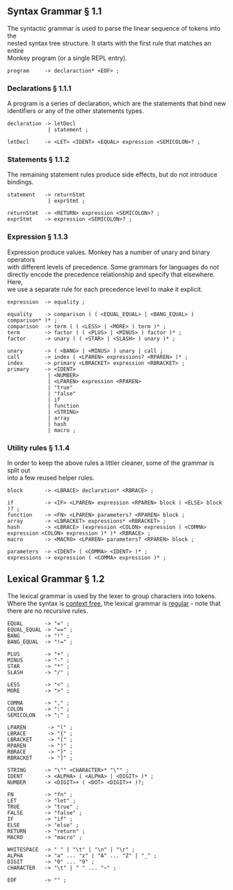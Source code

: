 ## Syntax Grammar § 1.1

The syntactic grammar is used to parse the linear sequence of tokens into the \
nested syntax tree structure. It starts with the first rule that matches an entire \
Monkey program (or a single REPL entry).

````
program     -> declaraction* <EOF> ;
````

### Declarations § 1.1.1

A program is a series of declaration, which are the statements that bind new \
identifiers or any of the other statements types.

````
declaration -> letDecl
             | statement ;

letDecl     -> <LET> <IDENT> <EQUAL> expression <SEMICOLON>? ;
````

### Statements § 1.1.2

The remaining statement rules produce side effects, but do not introduce \
bindings.

````
statement   -> returnStmt
             | exprStmt ;

returnStmt  -> <RETURN> expression <SEMICOLON>? ;
exprStmt    -> expression <SEMICOLON>? ;
````

### Expression § 1.1.3

Expression produce values. Monkey has a number of unary and binary operators \
with different levels of precedence. Some grammars for languages do not \
directly encode the precedence relationship and specify that elsewhere. Here, \
we use a separate rule for each precedence level to make it explicit.

````
expression  -> equality ;

equality    -> comparison ( ( <EQUAL_EQUAL> | <BANG_EQUAL> ) comparison* )* ;
comparison  -> term ( ( <LESS> | <MORE> ) term )* ;
term        -> factor ( ( <PLUS> | <MINUS> ) factor )* ;
factor      -> unary ( ( <STAR> | <SLASH> ) unary )* ;

unary       -> ( <BANG> | <MINUS> ) unary | call ;
call        -> index ( <LPAREN> expressions? <RPAREN> )* ;
index       -> primary <LBRACKET> expression <RBRACKET> ;
primary     -> <IDENT>
             | <NUMBER>
             | <LPAREN> expression <RPAREN>
             | "true" 
             | "false" 
             | if
             | function 
             | <STRING>
             | array
             | hash
             | macro ;
````

### Utility rules § 1.1.4

In order to keep the above rules a littler cleaner, some of the grammar is split out \
into a few reused helper rules.

````
block       -> <LBRACE> declaration* <RBRACE> ;

if          -> <IF> <LPAREN> expression <RPAREN> block ( <ELSE> block )? ;
function    -> <FN> <LPAREN> parameters? <RPAREN> block ;
array       -> <LBRACKET> expressions* <RBRACKET> ;
hash        -> <LBRACE> (expression <COLON> expression ( <COMMA> expression <COLON> expression )* )* <RBRACE> ;
macro       -> <MACRO> <LPAREN> parameters? <RPAREN> block ;

parameters  -> <IDENT> ( <COMMA> <IDENT> )* ;
expressions -> expression ( <COMMA> expression )* ;
````

## Lexical Grammar § 1.2

The lexical grammar is used by the lexer to group characters into tokens. \
Where the syntax is [context free](https://en.wikipedia.org/wiki/Context-free_grammar), the lexical grammar is [regular](https://en.wikipedia.org/wiki/Regular_grammar) - note that \
there are no recursive rules.

````
EQUAL       -> "=" ;
EQUAL_EQUAL -> "==" ;
BANG        -> "!" ;
BANG_EQUAL  -> "!=" ;

PLUS        -> "+" ;
MINUS       -> "-" ;
STAR        -> "*" ;
SLASH       -> "/" ;

LESS        -> "<" ;
MORE        -> ">" ;

COMMA       -> "," ;
COLON       -> ":" ;
SEMICOLON   -> ";" ;

LPAREN       -> "(" ;
LBRACE       -> "{" ;
LBRACKET     -> "[" ;
RPAREN       -> ")" ;
RBRACE       -> "}" ;
RBRACKET     -> "]" ;

STRING      -> "\"" <CHARACTER>* "\"" ;
IDENT       -> <ALPHA> ( <ALPHA> | <DIGIT> )* ;
NUMBER      -> <DIGIT>+ ( <DOT> <DIGIT>+ )?;

FN          -> "fn" ;
LET         -> "let" ;
TRUE        -> "true" ;
FALSE       -> "false" ;
IF          -> "if" ;
ELSE        -> "else" ;
RETURN      -> "return" ;
MACRO       -> "macro" ;

WHITESPACE  -> " " | "\t" | "\n" | "\r" ;
ALPHA       -> "a" ... "z" | "A" ... "Z" | "_" ;
DIGIT       -> "0" ... "9" ;
CHARACTER   -> "\t" | " " ... "~" ;

EOF         -> "" ;
````